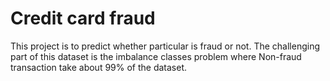 # Credit card fraud

This project is to predict whether particular is fraud or not.
The challenging part of this dataset is the imbalance classes problem where Non-fraud transaction take about 99% of the dataset.
